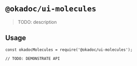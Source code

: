 # `@okadoc/ui-molecules`

> TODO: description

## Usage

```
const okadocMolecules = require('@okadoc/ui-molecules');

// TODO: DEMONSTRATE API
```
